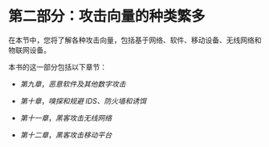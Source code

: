 # 第二部分：攻击向量的种类繁多

在本节中，您将了解各种攻击向量，包括基于网络、软件、移动设备、无线网络和物联网设备。

本书的这一部分包括以下章节：

+   *第九章*，*恶意软件及其他数字攻击*

+   *第十章*，*嗅探和规避 IDS、防火墙和诱饵*

+   *第十一章*，*黑客攻击无线网络*

+   *第十二章*，*黑客攻击移动平台*

